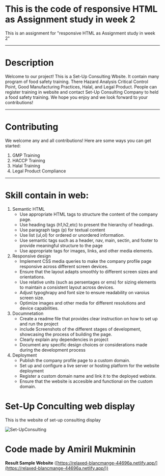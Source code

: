 
# This is the code of responsive HTML as Assignment study in week 2
This is an assignment for "responsive HTML as Assignment study in week 2"
***
# Description
Welcome to our project! This is a Set-Up Consulting Wbsite. It contain many program of food safety training. There Hazard Analysis Critical Control Point, Good Manufacturing Practices, Halal, and Legal Product. People can register training in website and contact Set-Up Consulting Company to held a food safety training. We hope you enjoy and we look forward to your contributions!
***

# Contributing
We welcome any and all contributions! Here are some ways you can get started:
1. GMP Training
2. HACCP Training
3. Halal Training
4. Legal Product Compliance
***

# Skill contain in web:
1. Semantic HTML
    - Use appropriate HTML tags to structure the content of the company page.
    - Use heading tags (h1,h2,etc) to present the hierarchy of headings.
    - Use paragraph tags (p) for textual content
    - Use list (ul,ol) for ordered or unordered information.
    - Use semantic tags such as a header, nav, main, sectin, and footer to provide meaningful structure to the page
    - Use appropriate tags for images, links, and other media elements.
2. Responsive design
    - Implement CSS media queries to make the company profile page responsive across different screen devices.
    - Ensure that the layout adapts smoothly to different screen sizes and orientations.
    - Use relative units (such as persentages or ems) for sizing elements to maintain a consistent layout across devices.
    - Adjust typoghrapy and font size to ensure readability on varoius screen size.
    - Optimize images and other media for different resolutions and device capabilities.
3. Documnetation
    - Create a readme file that provides clear instruction on how to set up and run the project
    - include Screenshots of the different stages of development, showcasing the process of building the page.
    - Clearly explain any dependencies in project
    - Document any specific design choices or considerations made during the development process
4. Deployment
    - Publish the company profile page to a custom domain.
    - Set up and configure a live server or hosting platform for the website deployment
    - Register a custom domain name and link it to the deployed webiste.
    - Ensure that the website is accesible and functional on the custom domain.

# Set-Up Conculting web display
This is the website of set-up consulting display

![Set-UpConsulting](./Assets/Web-Set-up-cons.JPG)

# Code made by Amiril Mukminin


**Result Sample Website** ([https://relaxed-blancmange-44696a.netlify.app/](https://relaxed-blancmange-44696a.netlify.app/))